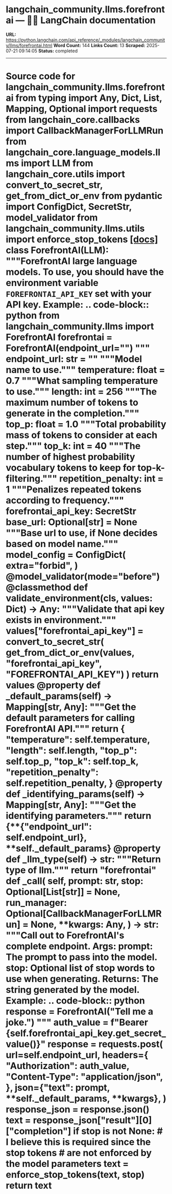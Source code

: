 # langchain_community.llms.forefrontai — 🦜🔗 LangChain  documentation

**URL:** https://python.langchain.com/api_reference/_modules/langchain_community/llms/forefrontai.html
**Word Count:** 144
**Links Count:** 13
**Scraped:** 2025-07-21 09:14:05
**Status:** completed

---

# Source code for langchain\_community.llms.forefrontai               from typing import Any, Dict, List, Mapping, Optional          import requests     from langchain_core.callbacks import CallbackManagerForLLMRun     from langchain_core.language_models.llms import LLM     from langchain_core.utils import convert_to_secret_str, get_from_dict_or_env     from pydantic import ConfigDict, SecretStr, model_validator          from langchain_community.llms.utils import enforce_stop_tokens                              [[docs]](https://python.langchain.com/api_reference/community/llms/langchain_community.llms.forefrontai.ForefrontAI.html#langchain_community.llms.forefrontai.ForefrontAI)     class ForefrontAI(LLM):         """ForefrontAI large language models.              To use, you should have the environment variable ``FOREFRONTAI_API_KEY``         set with your API key.              Example:             .. code-block:: python                      from langchain_community.llms import ForefrontAI                 forefrontai = ForefrontAI(endpoint_url="")         """              endpoint_url: str = ""         """Model name to use."""              temperature: float = 0.7         """What sampling temperature to use."""              length: int = 256         """The maximum number of tokens to generate in the completion."""              top_p: float = 1.0         """Total probability mass of tokens to consider at each step."""              top_k: int = 40         """The number of highest probability vocabulary tokens to         keep for top-k-filtering."""              repetition_penalty: int = 1         """Penalizes repeated tokens according to frequency."""              forefrontai_api_key: SecretStr              base_url: Optional[str] = None         """Base url to use, if None decides based on model name."""              model_config = ConfigDict(             extra="forbid",         )              @model_validator(mode="before")         @classmethod         def validate_environment(cls, values: Dict) -> Any:             """Validate that api key exists in environment."""             values["forefrontai_api_key"] = convert_to_secret_str(                 get_from_dict_or_env(values, "forefrontai_api_key", "FOREFRONTAI_API_KEY")             )             return values              @property         def _default_params(self) -> Mapping[str, Any]:             """Get the default parameters for calling ForefrontAI API."""             return {                 "temperature": self.temperature,                 "length": self.length,                 "top_p": self.top_p,                 "top_k": self.top_k,                 "repetition_penalty": self.repetition_penalty,             }              @property         def _identifying_params(self) -> Mapping[str, Any]:             """Get the identifying parameters."""             return {**{"endpoint_url": self.endpoint_url}, **self._default_params}              @property         def _llm_type(self) -> str:             """Return type of llm."""             return "forefrontai"              def _call(             self,             prompt: str,             stop: Optional[List[str]] = None,             run_manager: Optional[CallbackManagerForLLMRun] = None,             **kwargs: Any,         ) -> str:             """Call out to ForefrontAI's complete endpoint.                  Args:                 prompt: The prompt to pass into the model.                 stop: Optional list of stop words to use when generating.                  Returns:                 The string generated by the model.                  Example:                 .. code-block:: python                          response = ForefrontAI("Tell me a joke.")             """             auth_value = f"Bearer {self.forefrontai_api_key.get_secret_value()}"             response = requests.post(                 url=self.endpoint_url,                 headers={                     "Authorization": auth_value,                     "Content-Type": "application/json",                 },                 json={"text": prompt, **self._default_params, **kwargs},             )             response_json = response.json()             text = response_json["result"][0]["completion"]             if stop is not None:                 # I believe this is required since the stop tokens                 # are not enforced by the model parameters                 text = enforce_stop_tokens(text, stop)             return text